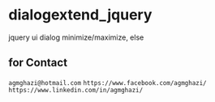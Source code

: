 # dialogextend_jquery
jquery ui dialog minimize/maximize, else 

## for Contact

``
agmghazi@hotmail.com
``
``
https://www.facebook.com/agmghazi/
``
``
https://www.linkedin.com/in/agmghazi/
``

